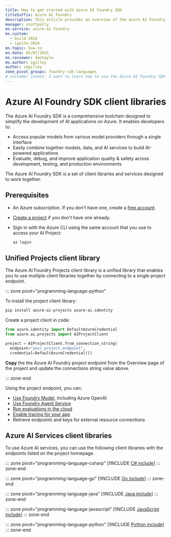 ```yaml
---
title: How to get started with Azure AI Foundry SDK
titleSuffix: Azure AI Foundry
description: This article provides an overview of the Azure AI Foundry SDK and how to get started using it.
manager: scottpolly
ms.service: azure-ai-foundry
ms.custom:
  - build-2024
  - ignite-2024
ms.topic: how-to
ms.date: 05/07/2025
ms.reviewer: dantaylo
ms.author: sgilley
author: sdgilley
zone_pivot_groups: foundry-sdk-languages
# customer intent: I want to learn how to use the Azure AI Foundry SDK to build AI applications on Azure.
---
```


# Azure AI Foundry SDK client libraries

The Azure AI Foundry SDK is a comprehensive toolchain designed to simplify the development of AI applications on Azure. It enables developers to:

- Access popular models from various model providers through a single interface
- Easily combine together models, data, and AI services to build AI-powered applications
- Evaluate, debug, and improve application quality & safety across development, testing, and production environments

The Azure AI Foundry SDK is a set of client libraries and services designed to work together. 

## Prerequisites

* An Azure subscription. If you don't have one, create a [free account](https://azure.microsoft.com/free/).
* [Create a project](../create-projects.md) if you don't have one already.
* Sign in with the Azure CLI using the same account that you use to access your AI Project:

    ```bash
    az login
    ```

## Unified Projects client library

The Azure AI Foundry Projects client library is a unified library that enables you to use multiple client libraries together by connecting to a single project endpoint.

::: zone pivot="programming-language-python"

To install the project client library:

```bash
pip install azure-ai-projects azure-ai-identity
```

Create a project client in code:

```python
from azure.identity import DefaultAzureCredential
from azure.ai.projects import AIProjectClient

project = AIProjectClient.from_connection_string(
  endpoint="your_project_endpoint",
  credential=DefaultAzureCredential())
```

**Copy** the the Azure AI Foundry project endpoint from the Overview page of the project and update the connections string value above.

::: zone-end

<a name="azure-ai-agent-service"></a>
Using the project endpoint, you can:
 - [Use Foundry Model](../../quickstarts/get-started-code.md), including Azure OpenAI
 - [Use Foundry Agent Service](../../../ai-services/agents/quickstart.md?context=/azure/ai-foundry/context/context)
 - [Run evaluations in the cloud](../../../ai-services/openai/how-to/evaluations.md?context=/azure/ai-foundry/context/context)
 - [Enable tracing for your app](../../concepts/trace.md) 
 - Retrieve endpoints and keys for external resource connections

## Azure AI Services client libraries

To use Azure AI services, you can use the following client libraries with the endpoints listed on the project homepage.

<!-- ::: zone pivot="programming-language-cpp"
[!INCLUDE [C++ include](../../includes/sdk/cpp.md)]
::: zone-end -->

::: zone pivot="programming-language-csharp"
[!INCLUDE [C# include](../../includes/sdk/csharp.md)]
::: zone-end

::: zone pivot="programming-language-go"
[!INCLUDE [Go include](../../includes/sdk/go.md)]
::: zone-end

::: zone pivot="programming-language-java"
[!INCLUDE [Java include](../../includes/sdk/java.md)]
::: zone-end

::: zone pivot="programming-language-javascript"
[!INCLUDE [JavaScript include](../../includes/sdk/javascript.md)]
::: zone-end

<!-- ::: zone pivot="programming-language-objectivec"
[!INCLUDE [ObjectiveC include](../../includes/sdk/objective-c.md)]
::: zone-end -->

::: zone pivot="programming-language-python"
[!INCLUDE [Python include](./../../includes/sdk/python.md)]
::: zone-end

<!-- ::: zone pivot="programming-language-swift"
[!INCLUDE [Swift include](../../includes/sdk/swift.md)]
::: zone-end -->
